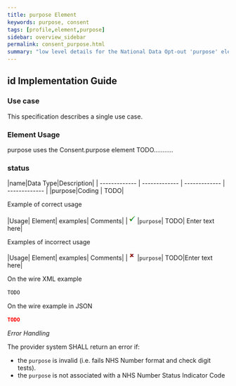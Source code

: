 ```yaml
---
title: purpose Element
keywords: purpose, consent
tags: [profile,element,purpose]
sidebar: overview_sidebar
permalink: consent_purpose.html
summary: "low level details for the National Data Opt-out 'purpose' element"
---
```


## id Implementation Guide ##

### Use case ###

This specification describes a single use case.

### Element Usage ###

purpose uses the Consent.purpose element TODO...........

### status ###

|name|Data Type|Description|
| ------------- | ------------- | ------------- | ------------- |
|purpose|Coding  | TODO|


Example of correct usage

|Usage| Element| examples| Comments|
|![Tick](images/tick.png)|`purpose`| TODO| Enter text here|

Examples of incorrect usage

|Usage| Element| examples| Comments|
|![Cross](images/cross.png)|`purpose`| TODO|Enter text here|


On the wire XML example

```xml
TODO
```

On the wire example in JSON

```json
TODO
```

*Error Handling*

The provider system SHALL return an error if:

- the `purpose` is invalid (i.e. fails NHS Number format and check digit tests).
- the `purpose` is not associated with a NHS Number Status Indicator Code




